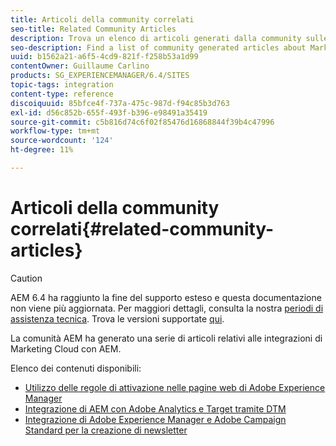 ```yaml
---
title: Articoli della community correlati
seo-title: Related Community Articles
description: Trova un elenco di articoli generati dalla community sulle integrazioni di Marketing Cloud con AEM.
seo-description: Find a list of community generated articles about Marketing Cloud integrations with AEM.
uuid: b1562a21-a6f5-4cd9-821f-f258b53a1d99
contentOwner: Guillaume Carlino
products: SG_EXPERIENCEMANAGER/6.4/SITES
topic-tags: integration
content-type: reference
discoiquuid: 85bfce4f-737a-475c-987d-f94c85b3d763
exl-id: d56c852b-655f-493f-b396-e98491a35419
source-git-commit: c5b816d74c6f02f85476d16868844f39b4c47996
workflow-type: tm+mt
source-wordcount: '124'
ht-degree: 11%

---
```


# Articoli della community correlati{#related-community-articles}

>[!CAUTION]
>
>AEM 6.4 ha raggiunto la fine del supporto esteso e questa documentazione non viene più aggiornata. Per maggiori dettagli, consulta la nostra [periodi di assistenza tecnica](https://helpx.adobe.com/it/support/programs/eol-matrix.html). Trova le versioni supportate [qui](https://experienceleague.adobe.com/docs/).

La comunità AEM ha generato una serie di articoli relativi alle integrazioni di Marketing Cloud con AEM.

Elenco dei contenuti disponibili:

* [Utilizzo delle regole di attivazione nelle pagine web di Adobe Experience Manager](https://helpx.adobe.com/experience-manager/using/dtm.html)
* [Integrazione di AEM con Adobe Analytics e Target tramite DTM](https://helpx.adobe.com/experience-manager/using/integrate-digital-marketing-solutions.html)
* [Integrazione di Adobe Experience Manager e Adobe Campaign Standard per la creazione di newsletter](https://helpx.adobe.com/experience-manager/using/aem_campaign.html)
